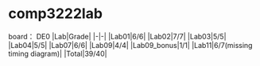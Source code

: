 # comp3222lab

board： DE0
|Lab|Grade|
|-|-|
|Lab01|6/6|
|Lab02|7/7|
|Lab03|5/5|
|Lab04|5/5|
|Lab07|6/6|
|Lab09|4/4|
|Lab09_bonus|1/1|
|Lab11|6/7(missing timing diagram)|
|Total|39/40|
